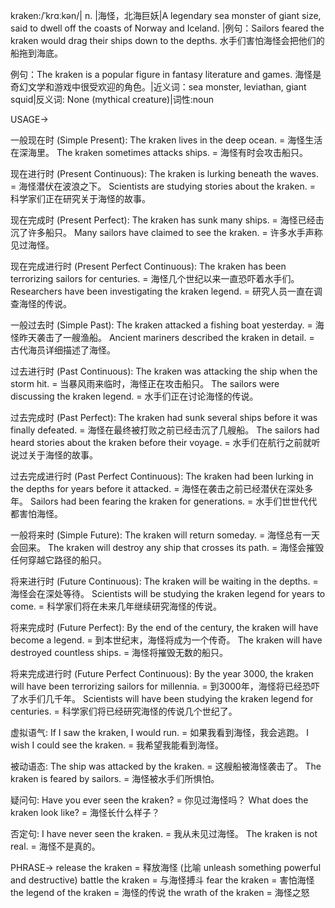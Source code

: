 kraken:/ˈkrɑːkən/| n. |海怪，北海巨妖|A legendary sea monster of giant size, said to dwell off the coasts of Norway and Iceland. |例句：Sailors feared the kraken would drag their ships down to the depths. 水手们害怕海怪会把他们的船拖到海底。

例句：The kraken is a popular figure in fantasy literature and games. 海怪是奇幻文学和游戏中很受欢迎的角色。|近义词：sea monster, leviathan, giant squid|反义词: None (mythical creature)|词性:noun


USAGE->

一般现在时 (Simple Present):
The kraken lives in the deep ocean. = 海怪生活在深海里。
The kraken sometimes attacks ships. = 海怪有时会攻击船只。

现在进行时 (Present Continuous):
The kraken is lurking beneath the waves. = 海怪潜伏在波浪之下。
Scientists are studying stories about the kraken. = 科学家们正在研究关于海怪的故事。

现在完成时 (Present Perfect):
The kraken has sunk many ships. = 海怪已经击沉了许多船只。
Many sailors have claimed to see the kraken. = 许多水手声称见过海怪。

现在完成进行时 (Present Perfect Continuous):
The kraken has been terrorizing sailors for centuries. = 海怪几个世纪以来一直恐吓着水手们。
Researchers have been investigating the kraken legend. = 研究人员一直在调查海怪的传说。


一般过去时 (Simple Past):
The kraken attacked a fishing boat yesterday. = 海怪昨天袭击了一艘渔船。
Ancient mariners described the kraken in detail. = 古代海员详细描述了海怪。


过去进行时 (Past Continuous):
The kraken was attacking the ship when the storm hit. = 当暴风雨来临时，海怪正在攻击船只。
The sailors were discussing the kraken legend. = 水手们正在讨论海怪的传说。


过去完成时 (Past Perfect):
The kraken had sunk several ships before it was finally defeated. = 海怪在最终被打败之前已经击沉了几艘船。
The sailors had heard stories about the kraken before their voyage. = 水手们在航行之前就听说过关于海怪的故事。


过去完成进行时 (Past Perfect Continuous):
The kraken had been lurking in the depths for years before it attacked. = 海怪在袭击之前已经潜伏在深处多年。
Sailors had been fearing the kraken for generations. = 水手们世世代代都害怕海怪。


一般将来时 (Simple Future):
The kraken will return someday. = 海怪总有一天会回来。
The kraken will destroy any ship that crosses its path. = 海怪会摧毁任何穿越它路径的船只。


将来进行时 (Future Continuous):
The kraken will be waiting in the depths. = 海怪会在深处等待。
Scientists will be studying the kraken legend for years to come. = 科学家们将在未来几年继续研究海怪的传说。

将来完成时 (Future Perfect):
By the end of the century, the kraken will have become a legend. = 到本世纪末，海怪将成为一个传奇。
The kraken will have destroyed countless ships. = 海怪将摧毁无数的船只。


将来完成进行时 (Future Perfect Continuous):
By the year 3000, the kraken will have been terrorizing sailors for millennia. = 到3000年，海怪将已经恐吓了水手们几千年。
Scientists will have been studying the kraken legend for centuries. = 科学家们将已经研究海怪的传说几个世纪了。


虚拟语气:
If I saw the kraken, I would run. = 如果我看到海怪，我会逃跑。
I wish I could see the kraken. = 我希望我能看到海怪。

被动语态:
The ship was attacked by the kraken. = 这艘船被海怪袭击了。
The kraken is feared by sailors. = 海怪被水手们所惧怕。


疑问句:
Have you ever seen the kraken? = 你见过海怪吗？
What does the kraken look like? = 海怪长什么样子？


否定句:
I have never seen the kraken. = 我从未见过海怪。
The kraken is not real. = 海怪不是真的。



PHRASE->
release the kraken = 释放海怪 (比喻 unleash something powerful and destructive)
battle the kraken = 与海怪搏斗
fear the kraken = 害怕海怪
the legend of the kraken = 海怪的传说
the wrath of the kraken = 海怪之怒
